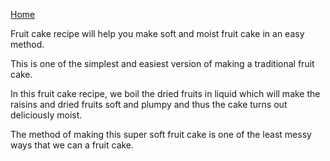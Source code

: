 [Home](https://ankitanandtopno.github.io/FruitCake/)

Fruit cake recipe will help you make soft and moist fruit cake in an easy method.

This is one of the simplest and easiest version of making a traditional fruit cake.

In this fruit cake recipe, we boil the dried fruits in liquid which will make the raisins and dried fruits soft and plumpy and thus the cake turns out deliciously moist.

The method of making this super soft fruit cake is one of the least messy ways that we can a fruit cake.
